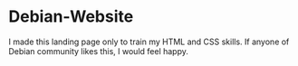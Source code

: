 # Debian-Website
I made this landing page only to train my HTML and CSS skills. If anyone of Debian community likes this, I would feel happy.
